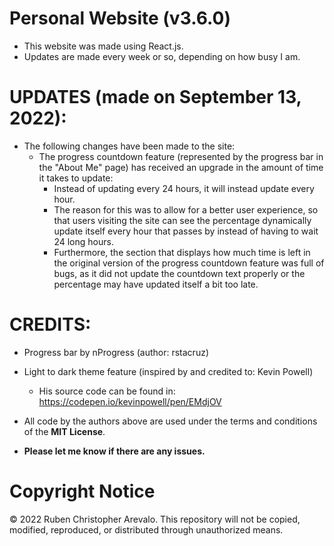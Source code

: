 # Personal Website (v3.6.0)

* This website was made using React.js.
* Updates are made every week or so, depending on how busy I am.

# UPDATES (made on September 13, 2022):

* The following changes have been made to the site:
  * The progress countdown feature (represented by the progress bar in the "About Me" page) has received an upgrade in the amount of time it takes to update:
    * Instead of updating every 24 hours, it will instead update every hour.
    * The reason for this was to allow for a better user experience, so that users visiting the site can see the percentage dynamically update itself every hour that passes by instead of having to wait 24 long hours.
    * Furthermore, the section that displays how much time is left in the original version of the progress countdown feature was full of bugs, as it did not update the countdown text properly or the percentage may have updated itself a bit too late.

# CREDITS:
* Progress bar by nProgress (author: rstacruz)

* Light to dark theme feature (inspired by and credited to: Kevin Powell)
  * His source code can be found in: https://codepen.io/kevinpowell/pen/EMdjOV

* All code by the authors above are used under the terms and conditions of the **MIT License**.
* **Please let me know if there are any issues.**

# Copyright Notice

© 2022 Ruben Christopher Arevalo. This repository will not be copied, modified, reproduced, or distributed through unauthorized means.
